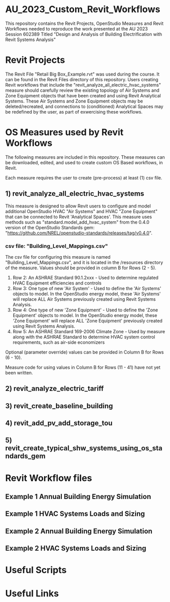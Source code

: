 # AU_2023_Custom_Revit_Workflows
This repository contains the Revit Projects, OpenStudio Measures and Revit Workflows needed to reproduce the work presented at the AU 2023 Session 602389 Titled "Design and Analysis of Building Electrification with Revit Systems Analysis" 

# Revit Projects

The Revit File "Retail Big Box_Example.rvt" was used during the course. It can be found in the Revit Files directory of this repository. 
Users creating Revit workflows that include the "revit_analyze_all_electric_hvac_systems" measure should carefully review the
existing topology of Air Systems and Zone Equipment objects that have been created and using Revit Analytical Systems.
These Air Systems and Zone Equipment objects may be deleted/recreated, and connections to (conditioned) Analytical Spaces may
be redefined by the user, as part of exwercising these workflows.    

# OS Measures used by Revit Workflows

The following measures are included in this repository. These measures can be downloaded, edited, and used to create custom OS Based workflows, in Revit. 

Each measure requires the user to create (pre-process) at least (1) csv file.

## 1) revit_analyze_all_electric_hvac_systems

This measure is designed to allow Revit users to configure and model additional OpenStudio HVAC "Air Systems" and HVAC "Zone Equipment" 
that can be connected to Revit 'Analytical Spaces'. This measure uses methods such as "standard.model_add_hvac_system" 
from the 0.4.0 version of the OpenStudio Standards gem: "https://github.com/NREL/openstudio-standards/releases/tag/v0.4.0".


### csv file: "Building_Level_Mappings.csv"
The csv file for configuring this measure is named "Building_Level_Mappings.csv", and it is located in the /resources directory of the 
measure. Values should be provided in column B for Rows (2 - 5).  

1. Row 2: An ASHRAE Standard 90.1.2xxx - Used to determine regulated HVAC Equipment efficiencies and controls
2. Row 3: One type of new 'Air System' - Used to define the 'Air Systems' objects to model. In the OpenStudio energy model, these 'Air Systems' will replace ALL Air Systems 
previously created using Revit Systems Analysis.  
3. Row 4: One type of new 'Zone Equipment' - Used to define the 'Zone Equipment' objects to model. In the OpenStudio energy model, these 'Zone Equipment'
 will replace ALL 'Zone Equipment' previously created using Revit Systems Analysis.
4. Row 5: An ASHRAE Standard 169-2006  Climate Zone - Used by measure along with the ASHRAE Standard to determine HVAC system control requirements, such as air-side economizers

Optional (parameter override) values can be provided in Column B for Rows (6 - 10).

Measure code for using values in Column B for Rows (11 - 41) have not yet been written.


## 2) revit_analyze_electric_tariff

## 3) revit_create_baseline_building

## 4) revit_add_pv_add_storage_tou

## 5) revit_create_typical_shw_systems_using_os_standards_gem

# Revit Workflow files

## Example 1 Annual Building Energy Simulation

## Example 1 HVAC Systems Loads and Sizing

## Example 2 Annual Building Energy Simulation

## Example 2 HVAC Systems Loads and Sizing

# Useful Scripts

# Useful Links
